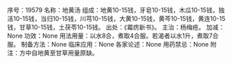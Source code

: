 序号：19579
名称：地黄汤
组成：地黄10-15钱，牙皂10-15钱，木瓜10-15钱，独活10-15钱，当归10-15钱，川芎10-15钱，大黄10-15钱，黄芩10-15钱，黄连10-15钱，甘草10-15钱，土茯苓10-15钱。
出处：《霉疠新书》。
主治：杨梅疮。
加减：None
功效：None
用法用量：以水8合，煮取4合服。若渴者以水1升，煮取7合服。
制备方法：None
临床应用：None
各家论述：None
用药禁忌：None
附注：方中自地黄至甘草用量原缺。
